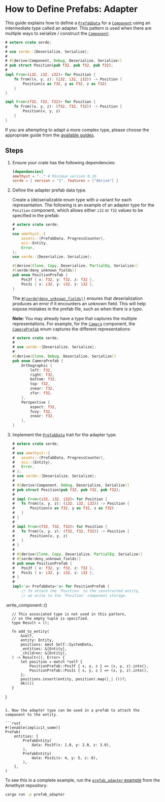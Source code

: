 # How to Define Prefabs: Adapter

This guide explains how to define a [`PrefabData`] for a [`Component`] using an intermediate type called an adapter. This pattern is used when there are multiple ways to serialize / construct the [`Component`]:

```rust
# extern crate serde;
# 
# use serde::{Deserialize, Serialize};
# 
# #[derive(Component, Debug, Deserialize, Serialize)]
# pub struct Position(pub f32, pub f32, pub f32);
# 
impl From<(i32, i32, i32)> for Position {
    fn from((x, y, z): (i32, i32, i32)) -> Position {
        Position(x as f32, y as f32, z as f32)
    }
}

impl From<(f32, f32, f32)> for Position {
    fn from((x, y, z): (f32, f32, f32)) -> Position {
        Position(x, y, z)
    }
}
```

If you are attempting to adapt a more complex type, please choose the appropriate guide from the [available guides][bk_prefab_prelude].

## Steps

1. Ensure your crate has the following dependencies:

   ```toml
   [dependencies]
   amethyst = ".." # Minimum version 0.10
   serde = { version = "1", features = ["derive"] }
   ```

1. Define the adapter prefab data type.

   Create a (de)serializable enum type with a variant for each representation. The following is an example of an adapter type for the `Position` component, which allows either `i32` or `f32` values to be specified in the prefab:

   ```rust
   # extern crate serde;
   # 
   use amethyst::{
       assets::{PrefabData, ProgressCounter},
       ecs::Entity,
       Error,
   };
   use serde::{Deserialize, Serialize};

   #[derive(Clone, Copy, Deserialize, PartialEq, Serialize)]
   #[serde(deny_unknown_fields)]
   pub enum PositionPrefab {
       Pos3f { x: f32, y: f32, z: f32 },
       Pos3i { x: i32, y: i32, z: i32 },
   }
   ```

   The [`#[serde(deny_unknown_fields)]`][ser_unk] ensures that deserialization produces an error if it encounters an unknown field. This will help expose mistakes in the prefab file, such as when there is a typo.

   **Note:** You may already have a type that captures the multiple representations. For example, for the [`Camera`] component, the [`CameraPrefab`] enum captures the different representations:

   ```rust
   # extern crate serde;
   # 
   # use serde::{Deserialize, Serialize};
   # 
   #[derive(Clone, Debug, Deserialize, Serialize)]
   pub enum CameraPrefab {
       Orthographic {
           left: f32,
           right: f32,
           bottom: f32,
           top: f32,
           znear: f32,
           zfar: f32,
       },
       Perspective {
           aspect: f32,
           fovy: f32,
           znear: f32,
       },
   }
   ```

1. Implement the [`PrefabData`] trait for the adapter type.

   ```rust
   # extern crate serde;
   # 
   # use amethyst::{
   #   assets::{PrefabData, ProgressCounter},
   #   ecs::{Entity},
   #   Error,
   # };
   # use serde::{Deserialize, Serialize};
   # 
   # #[derive(Component, Debug, Deserialize, Serialize)]
   # pub struct Position(pub f32, pub f32, pub f32);
   # 
   # impl From<(i32, i32, i32)> for Position {
   #   fn from((x, y, z): (i32, i32, i32)) -> Position {
   #       Position(x as f32, y as f32, z as f32)
   #   }
   # }
   # 
   # impl From<(f32, f32, f32)> for Position {
   #   fn from((x, y, z): (f32, f32, f32)) -> Position {
   #       Position(x, y, z)
   #   }
   # }
   # 
   # #[derive(Clone, Copy, Deserialize, PartialEq, Serialize)]
   # #[serde(deny_unknown_fields)]
   # pub enum PositionPrefab {
   #   Pos3f { x: f32, y: f32, z: f32 },
   #   Pos3i { x: i32, y: i32, z: i32 },
   # }
   # 
   impl<'a> PrefabData<'a> for PositionPrefab {
       // To attach the `Position` to the constructed entity,
       // we write to the `Position` component storage.
   ```

.write\_component::<Position>()

```
   // This associated type is not used in this pattern,
   // so the empty tuple is specified.
   type Result = ();

   fn add_to_entity(
       &self,
       entity: Entity,
       positions: &mut Self::SystemData,
       _entities: &[Entity],
       _children: &[Entity],
   ) -> Result<(), Error> {
       let position = match *self {
           PositionPrefab::Pos3f { x, y, z } => (x, y, z).into(),
           PositionPrefab::Pos3i { x, y, z } => (x, y, z).into(),
       };
       positions.insert(entity, position).map(|_| ())?;
       Ok(())
   }
```

}

````

1. Now the adapter type can be used in a prefab to attach the component to the entity.

```rust
#![enable(implicit_some)]
Prefab(
    entities: [
        PrefabEntity(
            data: Pos3f(x: 1.0, y: 2.0, z: 3.0),
        ),
        PrefabEntity(
            data: Pos3i(x: 4, y: 5, z: 6),
        ),
    ],
)
````

To see this in a complete example, run the [`prefab_adapter` example][repo_prefab_adapter] from the Amethyst repository:

```bash
cargo run -p prefab_adapter
```

[bk_prefab_prelude]: how_to_define_prefabs_prelude.html
[repo_prefab_adapter]: https://github.com/amethyst/amethyst/tree/master/examples/prefab_adapter
[ser_unk]: https://serde.rs/container-attrs.html#deny_unknown_fields
[`cameraprefab`]: https://docs.amethyst.rs/master/amethyst_rendy/camera/enum.CameraPrefab.html
[`camera`]: https://docs.amethyst.rs/master/amethyst_rendy/camera/struct.Camera.html
[`component`]: https://docs.rs/specs/~0.16/specs/trait.Component.html
[`prefabdata`]: https://docs.amethyst.rs/master/amethyst_assets/trait.PrefabData.html
